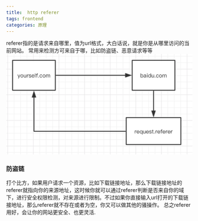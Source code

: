 ```yaml
---
title:  http referer
tags: frontend
categories: 原理
---
```


referer指的是请求来自哪里，值为url格式，大白话说，就是你是从哪里访问的当前网站。
常用来检测方可来自于哪，比如防盗链、恶意请求等等
![](https://raw.githubusercontent.com/FoxDaxian/FoxDaxian.github.io/master/assets/picgo/20190628193343.png)

### 防盗链
打个比方，如果用户请求一个资源，比如下载链接地址，那么下载链接地址的referer就指向你的来源地址，这时候你就可以通过referer判断是否来自你的域下，进行安全权限检测，对来源进行限制。不过如果你直接输入url打开的下载链接地址，那么referer就不存在或者为空，你又可以做其他的骚操作。
总之referer用好，会让你的网站更安全、也更灵活.